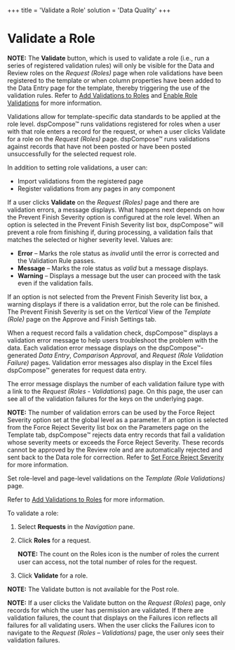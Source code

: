 +++
title = 'Validate a Role'
solution = 'Data Quality'
+++

# Validate a Role

**NOTE:** The **Validate** button, which is used to validate a role
(i.e., run a series of registered validation rules) will only be visible
for the Data and Review roles on the
<span style="font-style: italic;">Request (Roles)</span> page when role
validations have been registered to the template or when column
properties have been added to the Data Entry page for the template,
thereby triggering the use of the validation rules. Refer to [Add
Validations to Roles](Add_Validations_to_Roles.htm) and [Enable Role
Validations](../Config/Enable_Role_Validations.htm) for more
information.

Validations allow for template-specific data standards to be applied at
the role level. dspCompose™ runs validations registered for roles when a
user with that role enters a record for the request, or when a user
clicks Validate for a role on the *Request (Roles)* page. dspCompose™
runs validations against records that have not been posted or have been
posted unsuccessfully for the selected request role.

In addition to setting role validations, a user can:

  - Import validations from the registered page
  - Register validations from any pages in any component

If a user clicks **Validate** on the *Request (Roles)* page and there
are validation errors, a message displays. What happens next depends on
how the Prevent Finish Severity option is configured at the role level.
When an option is selected in the Prevent Finish Severity list box,
dspCompose™ will prevent a role from finishing if, during processing, a
validation fails that matches the selected or higher severity level.
Values are:

  - **Error** – Marks the role status as
    <span style="font-style: italic;">invalid</span> until the error is
    corrected and the Validation Rule passes.
  - **Message** – Marks the role status as
    <span style="font-style: italic;">valid</span> but a message
    displays.
  - **Warning** – Displays a message but the user can proceed with the
    task even if the validation fails.

If an option is not selected from the Prevent Finish Severity list box,
a warning displays if there is a validation error, but the role can be
finished. The Prevent Finish Severity is set on the *Vertical* View of
the *Template (Role)* page on the Approve and Finish Settings tab.

When a request record fails a validation check, dspCompose™ displays a
validation error message to help users troubleshoot the problem with the
data. Each validation error message displays on the
dspCompose™-generated *Data Entry*, *Comparison Approval*, and
*Request (Role Validation Failure)* pages. Validation error messages
also display in the Excel files dspCompose™ generates for request data
entry.

The error message displays the number of each validation failure type
with a link to the *Request (Roles - Validations*) page. On this page,
the user can see all of the validation failures for the keys on the
underlying page.

**NOTE:** The number of validation errors can be used by the Force
Reject Severity option set at the global level as a parameter. If an
option is selected from the Force Reject Severity list box on the
Parameters page on the Template tab, dspCompose™ rejects data entry
records that fail a validation whose severity meets or exceeds the Force
Reject Severity. These records cannot be approved by the Review role and
are automatically rejected and sent back to the Data role for
correction. Refer to [Set Force Reject
Severity](Set_Force_Reject_Severity.htm) for more information.

Set role-level and page-level validations on the *Template (Role
Validations)* page.

Refer to [Add Validations to Roles](Add_Validations_to_Roles.htm) for
more information.

To validate a role:

1.  Select **Requests** in the *Navigation* pane.

2.  Click **Roles** for a request.
    
    <span style="font-weight: bold;font-size: 11.0pt;">NOTE:</span> The
    count on the Roles icon is the number of roles the current user can
    access, not the total number of roles for the request.

3.  Click **Validate** for a role.

<span style="font-weight: bold;">NOTE:</span> The Validate button is not
available for the Post role.

<span style="font-weight: bold;">NOTE:</span> If a user clicks the
Validate button on the <span style="font-style: italic;">Request
(Roles</span>) page, only records for which the user has permission are
validated. If there are validation failures, the count that displays on
the Failures icon reflects all failures for all validating users. When
the user clicks the Failures icon to navigate to the
<span style="font-style: italic;">Request (Roles – Validations)</span>
page, the user only sees their validation failures.
